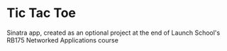 # Tic Tac Toe

Sinatra app, created as an optional project at the end of Launch School's RB175
Networked Applications course
